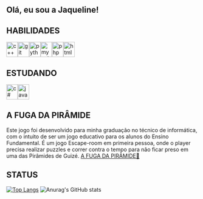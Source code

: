 ## Olá, eu sou a Jaqueline! 

## HABILIDADES
<img src="https://cdn.jsdelivr.net/gh/devicons/devicon@latest/icons/cplusplus/cplusplus-original.svg" style="width: 30px; height: 40px;" alt="c++"><img src="https://cdn.jsdelivr.net/gh/devicons/devicon@latest/icons/git/git-original.svg" style="width: 30px; height: 40px;" alt="git"><img src="https://cdn.jsdelivr.net/gh/devicons/devicon@latest/icons/python/python-original.svg" style="width: 30px; height: 40px;" alt="python"><img src="https://cdn.jsdelivr.net/gh/devicons/devicon@latest/icons/mysql/mysql-original-wordmark.svg" style="width: 30px; height: 40px;" alt="mysql"><img src="https://cdn.jsdelivr.net/gh/devicons/devicon@latest/icons/php/php-original.svg"  style="width: 30px; height: 40px;" alt="php"><img src="https://cdn.jsdelivr.net/gh/devicons/devicon@latest/icons/html5/html5-original.svg" style="width: 30px; height: 40px;" alt="html">

## ESTUDANDO
<img src="https://cdn.jsdelivr.net/gh/devicons/devicon@latest/icons/csharp/csharp-original.svg" style="width: 30px; height: 40px;" alt="c#"><img src="https://cdn.jsdelivr.net/gh/devicons/devicon@latest/icons/java/java-original.svg" style="width: 30px; height: 40px;" alt="java">

## A FUGA DA PIRÂMIDE
Este jogo foi desenvolvido para minha graduação no técnico de informática, com o intuito de ser um jogo educativo para os alunos do Ensino Fundamental. É um jogo Escape-room em primeira pessoa, onde o player precisa realizar puzzles e correr contra o tempo para não ficar preso em uma das Pirâmides de Guizé.
<a href="https://github.com/JaqueRB/TCC-final">A FUGA DA PIRÂMIDE🐫</a>

## STATUS
[![Top Langs](https://github-readme-stats.vercel.app/api/top-langs/?username=JaqueRBarbosa&show_icons=true&bg_color=00000000&layout=compact)](https://github.com/JaqueRBarbosa&layout=compact)
![Anurag's GitHub stats](https://github-readme-stats.vercel.app/api?username=JaqueRBarbosa&show_icons=true&bg_color=00000000&layout=compact)
